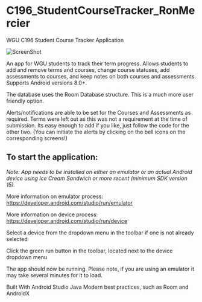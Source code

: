# C196_StudentCourseTracker_RonMercier
WGU C196 Student Course Tracker Application

![ScreenShot](https://github.com/RonMercier/Student_Course_Tracker/blob/master/StoryBoard.PNG)



An app for WGU students to track their term progress. Allows students to add and remove terms 
and courses, change course statuses, add assessments to courses, and keep notes on both courses 
and assessments. Supports Android versions 8.0+.

The database uses the Room Database structure. This is a much more user friendly option.

Alerts/notifications are able to be set for the Courses and Assessments as required. 
Terms were left out as this was not a requirement at the time of submission. 
Its easy enough to add if you like, just follow the code for the other two.
(You can initiate the alerts by clicking on the bell icons on the corresponding screens!)

## To start the application:

<em>Note: App needs to be installed on either an emulator or an actual Android device
  using Ice Cream Sandwich or more recent (minimum SDK version 15).</em>

More information on emulator process:
https://developer.android.com/studio/run/emulator

More information on device process:
https://developer.android.com/studio/run/device

Select a device from the dropdown menu in the toolbar if one is not already selected

Click the green run button in the toolbar, located next to the device dropdown menu



The app should now be running. Please note, if you are using an emulator it may take 
several minutes for it to load.

Built With
Android Studio
Java
Modern best practices, such as Room and AndroidX
